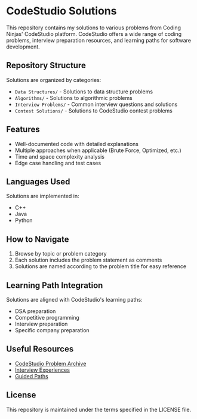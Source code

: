 # CodeStudio Solutions

This repository contains my solutions to various problems from Coding Ninjas' CodeStudio platform. CodeStudio offers a wide range of coding problems, interview preparation resources, and learning paths for software development.

## Repository Structure

Solutions are organized by categories:
- `Data Structures/` - Solutions to data structure problems
- `Algorithms/` - Solutions to algorithmic problems
- `Interview Problems/` - Common interview questions and solutions
- `Contest Solutions/` - Solutions to CodeStudio contest problems

## Features

- Well-documented code with detailed explanations
- Multiple approaches when applicable (Brute Force, Optimized, etc.)
- Time and space complexity analysis
- Edge case handling and test cases

## Languages Used

Solutions are implemented in:
- C++
- Java
- Python

## How to Navigate

1. Browse by topic or problem category
2. Each solution includes the problem statement as comments
3. Solutions are named according to the problem title for easy reference

## Learning Path Integration

Solutions are aligned with CodeStudio's learning paths:
- DSA preparation
- Competitive programming
- Interview preparation
- Specific company preparation

## Useful Resources

- [CodeStudio Problem Archive](https://www.codingninjas.com/codestudio/problems)
- [Interview Experiences](https://www.codingninjas.com/codestudio/interview-experiences)
- [Guided Paths](https://www.codingninjas.com/codestudio/guided-paths)

## License

This repository is maintained under the terms specified in the LICENSE file. 
